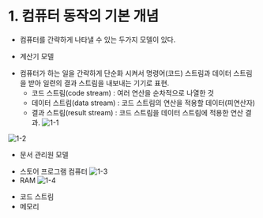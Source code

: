 # 1. 컴퓨터 동작의 기본 개념
- 컴퓨터를 간략하게 나타낼 수 있는 두가지 모델이 있다.
* 계산기 모델
- 컴퓨터가 하는 일을 간략하게 단순화 시켜서 명령어(코드) 스트림과 데이터 스트림을 받아 일련의 결과 스트림을 내보내는 기기로 표현.
  - 코드 스트림(code stream)   : 여러 연산을 순차적으로 나열한 것  
  - 데이터 스트림(data stream) : 코드 스트림의 연산을 적용할 데이터(피연산자)
  - 결과 스트림(result stream) : 코드 스트림을 데이터 스트림에 적용한 연산 결과.
![1-1]( https://github.com/martinkang/Study/blob/master/InsideMachine/img/1-1.png )


![1-2]( https://github.com/martinkang/Study/blob/master/InsideMachine/img/1-2.png )

* 문서 관리원 모델
- 스토어 프로그램 컴퓨터
![1-3]( https://github.com/martinkang/Study/blob/master/InsideMachine/img/1-3.png )
- RAM
![1-4]( https://github.com/martinkang/Study/blob/master/InsideMachine/img/1-4.png )
* 코드 스트림
* 메모리 
